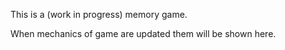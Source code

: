 This is a (work in progress) memory game.

When mechanics of game are updated them will be shown here.
